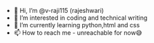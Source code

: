 - 👋 Hi, I’m @v-raji115 (rajeshwari)
- 👀 I’m interested in coding and technical writing
- 🌱 I’m currently learning python,html and css
- 📫 How to reach me  - unreachable for now😅

<!---
v-raji15/v-raji15 is a ✨ special ✨ repository because its `README.md` (this file) appears on your GitHub profile.
You can click the Preview link to take a look at your changes.
--->
